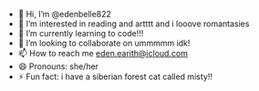 - 👋 Hi, I’m @edenbelle822
- 👀 I’m interested in reading and artttt and i looove romantasies
- 🌱 I’m currently learning to code!!!
- 💞️ I’m looking to collaborate on ummmmm idk!
- 📫 How to reach me eden.earith@icloud.com
- 😄 Pronouns: she/her
- ⚡ Fun fact: i have a siberian forest cat called misty!!

<!---
edenbelle822/edenbelle822 is a ✨ special ✨ repository because its `README.md` (this file) appears on your GitHub profile.
You can click the Preview link to take a look at your changes.
--->
